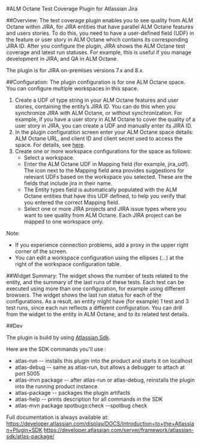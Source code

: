 #ALM Octane Test Coverage Plugin for Atlassian Jira

 
##Overview:
The test coverage plugin enables you to see quality from ALM Octane within JIRA, for JIRA entities that have parallel ALM Octane features and users stories. 
To do this, you need to have a user-defined field (UDF) in the feature or user story in ALM Octane which contains its corresponding JIRA ID. After you configure the plugin, JIRA shows the ALM Octane test coverage and latest run statuses. For example, this is useful if you manage development in JIRA, and QA in ALM Octane.

The plugin is for JIRA on-premises versions 7.x and 8.x.
 
##Configuration:
The plugin configuration is for one ALM Octane space. You can configure multiple workspaces in this space. 
 
1. Create a UDF of type string in your ALM Octane features and user stories, containing the entity’s JIRA ID.
You can do this when you synchronize JIRA with ALM Octane, or without synchronization. For example, if you have a user story in ALM Octane to cover the quality of a user story in JIRA, you can create a UDF and manually enter its JIRA ID.
2. In the plugin configuration screen enter your ALM Octane space details: ALM Octane URL, and client ID and client secret used to access the space. For details, see [here](https://admhelp.microfocus.com/octane/en/latest/Online/Content/AdminGuide/how_setup_APIaccess.htm).
3. Create one or more workspace configurations for the space as follows:
    * Select a workspace.
    * Enter the ALM Octane UDF in Mapping field (for example, jira_udf). The icon next to the Mapping field area provides suggestions for relevant UDFs based on the workspace you selected. These are the fields that include jira in their name. 
    * The Entity types field is automatically populated with the ALM Octane entities that have this UDF defined, to help you verify that you entered the correct Mapping field.
    * Select one or more JIRA projects and JIRA issue types where you want to see quality from ALM Octane. Each JIRA project can be mapped to one workspace only.
 
Note: 
* If you experience connection problems, add a proxy in the upper right corner of the screen.
* You can edit a workspace configuration using the ellipses (…) at the right of the workspace configuration table. 
 
##Widget Summary:
The widget shows the number of tests related to the entity, and the summary of the last runs of these tests.
Each test can be executed using more than one configuration, for example using different browsers. The widget shows the last run status for each of the configurations. As a result, an entity might have (for example) 1 test and 3 test runs, since each run reflects a different configuration.
You can drill from the widget to the entity in ALM Octane, and to its related test details. 



##Dev

The plugin is build by using [Atlassian Sdk](https://developer.atlassian.com/server/framework/atlassian-sdk/).

Here are the SDK commands you'll use :

* atlas-run         -- installs this plugin into the product and starts it on localhost
* atlas-debug       -- same as atlas-run, but allows a debugger to attach at port 5005
* atlas-mvn package -- after atlas-run or atlas-debug, reinstalls the plugin into the running product instance
* atlas-package     -- packages the plugin artifacts 
* atlas-help        -- prints description for all commands in the SDK
* atlas-mvn package spotbugs:check --spotbug check



Full documentation is always available at:
https://developer.atlassian.com/display/DOCS/Introduction+to+the+Atlassian+Plugin+SDK
https://developer.atlassian.com/server/framework/atlassian-sdk/atlas-package/
